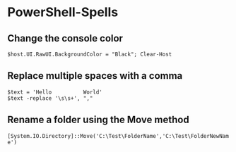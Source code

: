 # PowerShell-Spells

## Change the console color

`$host.UI.RawUI.BackgroundColor = "Black"; Clear-Host`

## Replace multiple spaces with a comma

`$text = 'Hello          World'` \
`$text -replace '\s\s+', ","`

## Rename a folder using the Move method
`[System.IO.Directory]::Move('C:\Test\FolderName','C:\Test\FolderNewName')`
